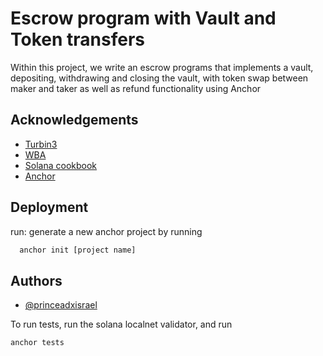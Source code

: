 
# Escrow program with Vault and Token transfers

Within this project, we write an escrow programs that implements a vault, depositing, withdrawing and closing the vault, with token swap between maker and taker as well as refund functionality using Anchor


## Acknowledgements

 - [Turbin3](https://turbin3.com)
 - [WBA](https://https://solana.web3builders.dev/)
 - [Solana cookbook](https://solanacookbook.com)
 - [Anchor](https://www.anchor-lang.com/)
 


## Deployment
run:
generate a new anchor project by running

```bash
  anchor init [project name]
```

## Authors

- [@princeadxisrael](https://www.github.com/princeadxisrael)

To run tests,
run the solana localnet validator, 
and run 
```bash
anchor tests
```